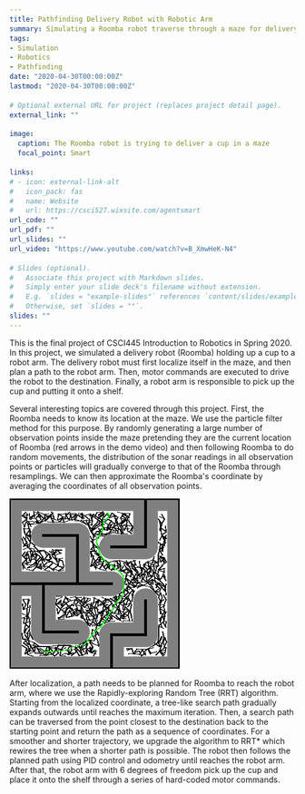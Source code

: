 ```yaml
---
title: Pathfinding Delivery Robot with Robotic Arm
summary: Simulating a Roomba robot traverse through a maze for delivery
tags:
- Simulation
- Robotics
- Pathfinding
date: "2020-04-30T00:00:00Z"
lastmod: "2020-04-30T00:00:00Z"

# Optional external URL for project (replaces project detail page).
external_link: ""

image:
  caption: The Roomba robot is trying to deliver a cup in a maze
  focal_point: Smart

links:
# - icon: external-link-alt
#   icon_pack: fas
#   name: Website
#   url: https://csci527.wixsite.com/agentsmart
url_code: ""
url_pdf: ""
url_slides: ""
url_video: "https://www.youtube.com/watch?v=B_XmwHeK-N4"

# Slides (optional).
#   Associate this project with Markdown slides.
#   Simply enter your slide deck's filename without extension.
#   E.g. `slides = "example-slides"` references `content/slides/example-slides.md`.
#   Otherwise, set `slides = ""`.
slides: ""
---
```


This is the final project of CSCI445 Introduction to Robotics in Spring 2020. In this project, we simulated a delivery robot (Roomba) holding up a cup to a robot arm. The delivery robot must first localize itself in the maze, and then plan a path to the robot arm. Then, motor commands are executed to drive the robot to the destination. Finally, a robot arm is responsible to pick up the cup and putting it onto a shelf. 

Several interesting topics are covered through this project. First, the Roomba needs to know its location at the maze. We use the particle filter method for this purpose. By randomly generating a large number of observation points inside the maze pretending they are the current location of Roomba (red arrows in the demo video) and then following Roomba to do random movements, the distribution of the sonar readings in all observation points or particles will gradually converge to that of the Roomba through resamplings. We can then approximate the Roomba's coordinate by averaging the coordinates of all observation points. 

![RRT Path](rrt_path.png "Planned path found by RRT")

After localization, a path needs to be planned for Roomba to reach the robot arm, where we use the Rapidly-exploring Random Tree (RRT) algorithm. Starting from the localized coordinate, a tree-like search path gradually expands outwards until reaches the maximum iteration. Then, a search path can be traversed from the point closest to the destination back to the starting point and return the path as a sequence of coordinates. For a smoother and shorter trajectory, we upgrade the algorithm to RRT* which rewires the tree when a shorter path is possible. The robot then follows the planned path using PID control and odometry until reaches the robot arm. After that, the robot arm with 6 degrees of freedom pick up the cup and place it onto the shelf through a series of hard-coded motor commands.